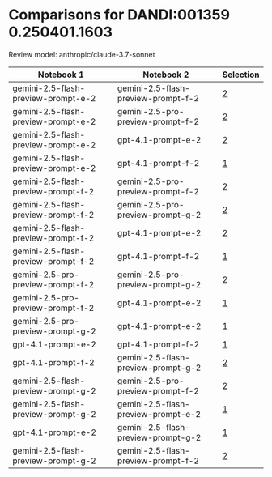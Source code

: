 # Comparisons for DANDI:001359 0.250401.1603

Review model: anthropic/claude-3.7-sonnet

| Notebook 1 | Notebook 2 | Selection |
|------------|------------|----------|
| gemini-2.5-flash-preview-prompt-e-2 | gemini-2.5-flash-preview-prompt-f-2 | [2](gemini-2.5-flash-preview-prompt-e-2/comparisons/gemini-2.5-flash-preview-prompt-f-2/comparison_thinking.md) |
| gemini-2.5-flash-preview-prompt-e-2 | gemini-2.5-pro-preview-prompt-f-2 | [2](gemini-2.5-flash-preview-prompt-e-2/comparisons/gemini-2.5-pro-preview-prompt-f-2/comparison_thinking.md) |
| gemini-2.5-flash-preview-prompt-e-2 | gpt-4.1-prompt-e-2 | [2](gemini-2.5-flash-preview-prompt-e-2/comparisons/gpt-4.1-prompt-e-2/comparison_thinking.md) |
| gemini-2.5-flash-preview-prompt-e-2 | gpt-4.1-prompt-f-2 | [1](gemini-2.5-flash-preview-prompt-e-2/comparisons/gpt-4.1-prompt-f-2/comparison_thinking.md) |
| gemini-2.5-flash-preview-prompt-f-2 | gemini-2.5-pro-preview-prompt-f-2 | [2](gemini-2.5-flash-preview-prompt-f-2/comparisons/gemini-2.5-pro-preview-prompt-f-2/comparison_thinking.md) |
| gemini-2.5-flash-preview-prompt-f-2 | gemini-2.5-pro-preview-prompt-g-2 | [2](gemini-2.5-flash-preview-prompt-f-2/comparisons/gemini-2.5-pro-preview-prompt-g-2/comparison_thinking.md) |
| gemini-2.5-flash-preview-prompt-f-2 | gpt-4.1-prompt-e-2 | [2](gemini-2.5-flash-preview-prompt-f-2/comparisons/gpt-4.1-prompt-e-2/comparison_thinking.md) |
| gemini-2.5-flash-preview-prompt-f-2 | gpt-4.1-prompt-f-2 | [1](gemini-2.5-flash-preview-prompt-f-2/comparisons/gpt-4.1-prompt-f-2/comparison_thinking.md) |
| gemini-2.5-pro-preview-prompt-f-2 | gemini-2.5-pro-preview-prompt-g-2 | [2](gemini-2.5-pro-preview-prompt-f-2/comparisons/gemini-2.5-pro-preview-prompt-g-2/comparison_thinking.md) |
| gemini-2.5-pro-preview-prompt-f-2 | gpt-4.1-prompt-e-2 | [1](gemini-2.5-pro-preview-prompt-f-2/comparisons/gpt-4.1-prompt-e-2/comparison_thinking.md) |
| gemini-2.5-pro-preview-prompt-g-2 | gpt-4.1-prompt-e-2 | [1](gemini-2.5-pro-preview-prompt-g-2/comparisons/gpt-4.1-prompt-e-2/comparison_thinking.md) |
| gpt-4.1-prompt-e-2 | gpt-4.1-prompt-f-2 | [1](gpt-4.1-prompt-e-2/comparisons/gpt-4.1-prompt-f-2/comparison_thinking.md) |
| gpt-4.1-prompt-f-2 | gemini-2.5-flash-preview-prompt-g-2 | [2](gpt-4.1-prompt-f-2/comparisons/gemini-2.5-flash-preview-prompt-g-2/comparison_thinking.md) |
| gemini-2.5-flash-preview-prompt-g-2 | gemini-2.5-pro-preview-prompt-f-2 | [2](gemini-2.5-flash-preview-prompt-g-2/comparisons/gemini-2.5-pro-preview-prompt-f-2/comparison_thinking.md) |
| gemini-2.5-flash-preview-prompt-g-2 | gemini-2.5-flash-preview-prompt-e-2 | [1](gemini-2.5-flash-preview-prompt-g-2/comparisons/gemini-2.5-flash-preview-prompt-e-2/comparison_thinking.md) |
| gpt-4.1-prompt-e-2 | gemini-2.5-flash-preview-prompt-g-2 | [1](gpt-4.1-prompt-e-2/comparisons/gemini-2.5-flash-preview-prompt-g-2/comparison_thinking.md) |
| gemini-2.5-flash-preview-prompt-g-2 | gemini-2.5-flash-preview-prompt-f-2 | [2](gemini-2.5-flash-preview-prompt-g-2/comparisons/gemini-2.5-flash-preview-prompt-f-2/comparison_thinking.md) |
